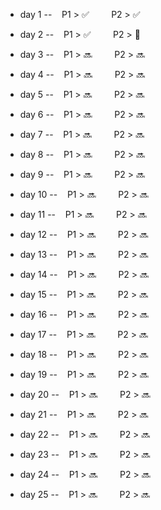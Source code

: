   - day 1 --&nbsp;&nbsp;&nbsp; P1 > :white_check_mark:&nbsp;&nbsp;&nbsp;&nbsp;&nbsp;&nbsp;&nbsp;&nbsp;&nbsp;P2 > :white_check_mark:

  - day 2 --&nbsp;&nbsp;&nbsp; P1 > :white_check_mark:&nbsp;&nbsp;&nbsp;&nbsp;&nbsp;&nbsp;&nbsp;&nbsp;&nbsp;P2 > :no_entry_sign:

  - day 3 --&nbsp;&nbsp;&nbsp; P1 > :soon:&nbsp;&nbsp;&nbsp;&nbsp;&nbsp;&nbsp;&nbsp;&nbsp;&nbsp;P2 > :soon:

  - day 4 --&nbsp;&nbsp;&nbsp; P1 > :soon:&nbsp;&nbsp;&nbsp;&nbsp;&nbsp;&nbsp;&nbsp;&nbsp;&nbsp;P2 > :soon:

  - day 5 --&nbsp;&nbsp;&nbsp; P1 > :soon:&nbsp;&nbsp;&nbsp;&nbsp;&nbsp;&nbsp;&nbsp;&nbsp;&nbsp;P2 > :soon:

  - day 6 --&nbsp;&nbsp;&nbsp; P1 > :soon:&nbsp;&nbsp;&nbsp;&nbsp;&nbsp;&nbsp;&nbsp;&nbsp;&nbsp;P2 > :soon:

  - day 7 --&nbsp;&nbsp;&nbsp; P1 > :soon:&nbsp;&nbsp;&nbsp;&nbsp;&nbsp;&nbsp;&nbsp;&nbsp;&nbsp;P2 > :soon:

  - day 8 --&nbsp;&nbsp;&nbsp; P1 > :soon:&nbsp;&nbsp;&nbsp;&nbsp;&nbsp;&nbsp;&nbsp;&nbsp;&nbsp;P2 > :soon:

  - day 9 --&nbsp;&nbsp;&nbsp; P1 > :soon:&nbsp;&nbsp;&nbsp;&nbsp;&nbsp;&nbsp;&nbsp;&nbsp;&nbsp;P2 > :soon:

  - day 10 --&nbsp;&nbsp;&nbsp; P1 > :soon:&nbsp;&nbsp;&nbsp;&nbsp;&nbsp;&nbsp;&nbsp;&nbsp;&nbsp;P2 > :soon:

  - day 11 --&nbsp;&nbsp;&nbsp; P1 > :soon:&nbsp;&nbsp;&nbsp;&nbsp;&nbsp;&nbsp;&nbsp;&nbsp;&nbsp;P2 > :soon:

  - day 12 --&nbsp;&nbsp;&nbsp; P1 > :soon:&nbsp;&nbsp;&nbsp;&nbsp;&nbsp;&nbsp;&nbsp;&nbsp;&nbsp;P2 > :soon:

  - day 13 --&nbsp;&nbsp;&nbsp; P1 > :soon:&nbsp;&nbsp;&nbsp;&nbsp;&nbsp;&nbsp;&nbsp;&nbsp;&nbsp;P2 > :soon:

  - day 14 --&nbsp;&nbsp;&nbsp; P1 > :soon:&nbsp;&nbsp;&nbsp;&nbsp;&nbsp;&nbsp;&nbsp;&nbsp;&nbsp;P2 > :soon:

  - day 15 --&nbsp;&nbsp;&nbsp; P1 > :soon:&nbsp;&nbsp;&nbsp;&nbsp;&nbsp;&nbsp;&nbsp;&nbsp;&nbsp;P2 > :soon:

  - day 16 --&nbsp;&nbsp;&nbsp; P1 > :soon:&nbsp;&nbsp;&nbsp;&nbsp;&nbsp;&nbsp;&nbsp;&nbsp;&nbsp;P2 > :soon:

  - day 17 --&nbsp;&nbsp;&nbsp; P1 > :soon:&nbsp;&nbsp;&nbsp;&nbsp;&nbsp;&nbsp;&nbsp;&nbsp;&nbsp;P2 > :soon:

  - day 18 --&nbsp;&nbsp;&nbsp; P1 > :soon:&nbsp;&nbsp;&nbsp;&nbsp;&nbsp;&nbsp;&nbsp;&nbsp;&nbsp;P2 > :soon:

  - day 19 --&nbsp;&nbsp;&nbsp; P1 > :soon:&nbsp;&nbsp;&nbsp;&nbsp;&nbsp;&nbsp;&nbsp;&nbsp;&nbsp;P2 > :soon:

  - day 20 --&nbsp;&nbsp;&nbsp; P1 > :soon:&nbsp;&nbsp;&nbsp;&nbsp;&nbsp;&nbsp;&nbsp;&nbsp;&nbsp;P2 > :soon:

  - day 21 --&nbsp;&nbsp;&nbsp; P1 > :soon:&nbsp;&nbsp;&nbsp;&nbsp;&nbsp;&nbsp;&nbsp;&nbsp;&nbsp;P2 > :soon:

  - day 22 --&nbsp;&nbsp;&nbsp; P1 > :soon:&nbsp;&nbsp;&nbsp;&nbsp;&nbsp;&nbsp;&nbsp;&nbsp;&nbsp;P2 > :soon:

  - day 23 --&nbsp;&nbsp;&nbsp; P1 > :soon:&nbsp;&nbsp;&nbsp;&nbsp;&nbsp;&nbsp;&nbsp;&nbsp;&nbsp;P2 > :soon:

  - day 24 --&nbsp;&nbsp;&nbsp; P1 > :soon:&nbsp;&nbsp;&nbsp;&nbsp;&nbsp;&nbsp;&nbsp;&nbsp;&nbsp;P2 > :soon:

  - day 25 --&nbsp;&nbsp;&nbsp; P1 > :soon:&nbsp;&nbsp;&nbsp;&nbsp;&nbsp;&nbsp;&nbsp;&nbsp;&nbsp;P2 > :soon:
